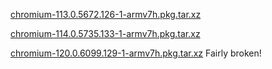 

[chromium-113.0.5672.126-1-armv7h.pkg.tar.xz](https://github.com/gripped/XE503C32-arch-kernel-packages/blob/main/other/chromium-armv7/chromium-113.0.5672.126-1-armv7h.pkg.tar.xz)

[chromium-114.0.5735.133-1-armv7h.pkg.tar.xz](https://github.com/gripped/XE503C32-arch-kernel-packages/blob/main/other/chromium-armv7/chromium-114.0.5735.133-1-armv7h.pkg.tar.xz)

[chromium-120.0.6099.129-1-armv7h.pkg.tar.xz](https://github.com/gripped/XE503C32-arch-kernel-packages/blob/main/other/chromium-armv7/chromium-120.0.6099.129-1-armv7h.pkg.tar.xz) Fairly broken!
